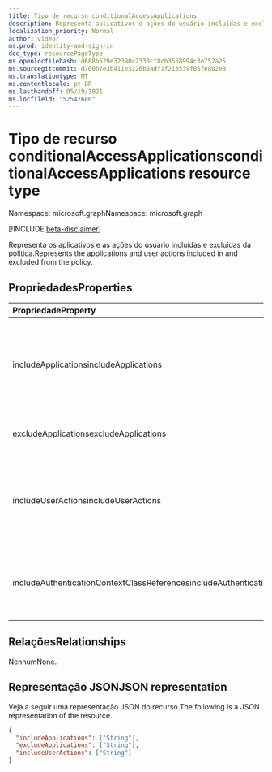 ```yaml
---
title: Tipo de recurso conditionalAccessApplications
description: Representa aplicativos e ações do usuário incluídas e excluídas do escopo da política.
localization_priority: Normal
author: videor
ms.prod: identity-and-sign-in
doc_type: resourcePageType
ms.openlocfilehash: d688b529e32390c2330cf8cb3558994c3e752a25
ms.sourcegitcommit: d700b7e3b411e3226b5adf1f213539f05fe802e8
ms.translationtype: MT
ms.contentlocale: pt-BR
ms.lasthandoff: 05/19/2021
ms.locfileid: "52547680"
---
```

# <a name="conditionalaccessapplications-resource-type"></a><span data-ttu-id="e21af-103">Tipo de recurso conditionalAccessApplications</span><span class="sxs-lookup"><span data-stu-id="e21af-103">conditionalAccessApplications resource type</span></span>

<span data-ttu-id="e21af-104">Namespace: microsoft.graph</span><span class="sxs-lookup"><span data-stu-id="e21af-104">Namespace: microsoft.graph</span></span>

[!INCLUDE [beta-disclaimer](../../includes/beta-disclaimer.md)]

<span data-ttu-id="e21af-105">Representa os aplicativos e as ações do usuário incluídas e excluídas da política.</span><span class="sxs-lookup"><span data-stu-id="e21af-105">Represents the applications and user actions included in and excluded from the policy.</span></span>

## <a name="properties"></a><span data-ttu-id="e21af-106">Propriedades</span><span class="sxs-lookup"><span data-stu-id="e21af-106">Properties</span></span>

| <span data-ttu-id="e21af-107">Propriedade</span><span class="sxs-lookup"><span data-stu-id="e21af-107">Property</span></span> | <span data-ttu-id="e21af-108">Tipo</span><span class="sxs-lookup"><span data-stu-id="e21af-108">Type</span></span> | <span data-ttu-id="e21af-109">Descrição</span><span class="sxs-lookup"><span data-stu-id="e21af-109">Description</span></span> |
|:-------- |:---- |:----------- |
| <span data-ttu-id="e21af-110">includeApplications</span><span class="sxs-lookup"><span data-stu-id="e21af-110">includeApplications</span></span> | <span data-ttu-id="e21af-111">Coleção de cadeias de caracteres</span><span class="sxs-lookup"><span data-stu-id="e21af-111">String collection</span></span> | <span data-ttu-id="e21af-112">A lista de IDs de aplicativo a que a política se aplica, a menos que seja explicitamente excluída (em excludeApplications).</span><span class="sxs-lookup"><span data-stu-id="e21af-112">The list of application IDs the policy applies to, unless explicitly excluded (in excludeApplications).</span></span> <span data-ttu-id="e21af-113">Também pode ser definido como `All` .</span><span class="sxs-lookup"><span data-stu-id="e21af-113">Can also be set to `All`.</span></span> |
| <span data-ttu-id="e21af-114">excludeApplications</span><span class="sxs-lookup"><span data-stu-id="e21af-114">excludeApplications</span></span> | <span data-ttu-id="e21af-115">Coleção de cadeias de caracteres</span><span class="sxs-lookup"><span data-stu-id="e21af-115">String collection</span></span> | <span data-ttu-id="e21af-116">A lista de IDs de aplicativos excluídas explicitamente da política.</span><span class="sxs-lookup"><span data-stu-id="e21af-116">The list of application IDs explicitly excluded from the policy.</span></span> |
| <span data-ttu-id="e21af-117">includeUserActions</span><span class="sxs-lookup"><span data-stu-id="e21af-117">includeUserActions</span></span> | <span data-ttu-id="e21af-118">Coleção de cadeias de caracteres</span><span class="sxs-lookup"><span data-stu-id="e21af-118">String collection</span></span> | <span data-ttu-id="e21af-119">Ações do usuário a incluir.</span><span class="sxs-lookup"><span data-stu-id="e21af-119">User actions to include.</span></span> <span data-ttu-id="e21af-120">Os valores com suporte `urn:user:registersecurityinfo` são e `urn:user:registerdevice`</span><span class="sxs-lookup"><span data-stu-id="e21af-120">Supported values are `urn:user:registersecurityinfo` and `urn:user:registerdevice`</span></span> |
| <span data-ttu-id="e21af-121">includeAuthenticationContextClassReferences</span><span class="sxs-lookup"><span data-stu-id="e21af-121">includeAuthenticationContextClassReferences</span></span> | <span data-ttu-id="e21af-122">Coleção de cadeias de caracteres</span><span class="sxs-lookup"><span data-stu-id="e21af-122">String collection</span></span> | <span data-ttu-id="e21af-123">As referências de classe de contexto de autenticação incluem.</span><span class="sxs-lookup"><span data-stu-id="e21af-123">Authentication context class references include.</span></span> <span data-ttu-id="e21af-124">Os valores suportados são `c1` através `c25` de .</span><span class="sxs-lookup"><span data-stu-id="e21af-124">Supported values are `c1` through `c25`.</span></span> |

## <a name="relationships"></a><span data-ttu-id="e21af-125">Relações</span><span class="sxs-lookup"><span data-stu-id="e21af-125">Relationships</span></span>

<span data-ttu-id="e21af-126">Nenhum</span><span class="sxs-lookup"><span data-stu-id="e21af-126">None.</span></span>

## <a name="json-representation"></a><span data-ttu-id="e21af-127">Representação JSON</span><span class="sxs-lookup"><span data-stu-id="e21af-127">JSON representation</span></span>

<span data-ttu-id="e21af-128">Veja a seguir uma representação JSON do recurso.</span><span class="sxs-lookup"><span data-stu-id="e21af-128">The following is a JSON representation of the resource.</span></span>

<!-- {
  "blockType": "resource",
  "optionalProperties": [
    "includeApplications",
    "excludeApplications",
    "includeUserActions"
  ],
  "@odata.type": "microsoft.graph.conditionalAccessApplications"
}-->

```json
{
  "includeApplications": ["String"],
  "excludeApplications": ["String"],
  "includeUserActions": ["String"]
}
```

<!-- uuid: 16cd6b66-4b1a-43a1-adaf-3a886856ed98
2019-02-04 14:57:30 UTC -->
<!-- {
  "type": "#page.annotation",
  "description": "conditionalAccessApplications resource",
  "keywords": "",
  "section": "documentation",
  "tocPath": ""
}-->


